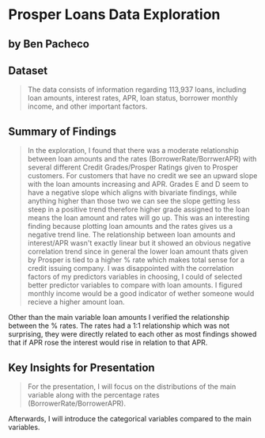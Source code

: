 # Prosper Loans Data Exploration
## by Ben Pacheco


## Dataset

> The data consists of information regarding 113,937 loans, including loan amounts, interest rates, APR, loan status, borrower monthly income, and other important factors.


## Summary of Findings

> In the exploration, I found that there was a moderate relationship between loan amounts and the rates (BorrowerRate/BorrwerAPR) with several different Credit Grades/Prosper Ratings given to Prosper customers. For customers that have no credit we see an upward slope with the loan amounts increasing and APR. Grades E and D seem to have a negative slope which aligns with bivariate findings, while anything higher than those two we can see the slope getting less steep  in a positive trend therefore higher grade assigned to the loan means the loan amount and rates will go up. This was an interesting finding because plotting loan amounts and the rates gives us a negative trend line. The relationship between loan amounts and interest/APR wasn't exactly linear but it showed an obvious negative correlation trend since in general the lower loan amount thats given by Prosper is tied to a higher % rate which makes total sense for a credit issuing company. I was disappointed with the correlation factors of my predictors variables in choosing, I could of selected better predictor variables to compare with loan amounts. I figured monthly income would be a good indicator of wether someone would recieve a higher amount loan. 

Other than the main variable loan amounts I verified the relationship between the % rates.
The rates had a 1:1 relationship which was not surprising, they were directly related to each other as most findings showed that if APR rose the interest would rise in relation to that APR. 


## Key Insights for Presentation

> For the presentation, I will focus on the distributions of the main variable along with the percentage rates (BorrowerRate/BorrowerAPR).

Afterwards, I will introduce the categorical variables compared to the main variables. 